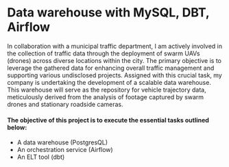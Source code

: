 # Data warehouse with MySQL, DBT, Airflow

In collaboration with a municipal traffic department, I am actively involved in the collection of traffic data through the deployment of swarm UAVs (drones) across diverse locations within the city. The primary objective is to leverage the gathered data for enhancing overall traffic management and supporting various undisclosed projects. Assigned with this crucial task, my company is undertaking the development of a scalable data warehouse. This warehouse will serve as the repository for vehicle trajectory data, meticulously derived from the analysis of footage captured by swarm drones and stationary roadside cameras.

#### The objective of this project is to execute the essential tasks outlined below:

- A data warehouse (PostgresQL)
- An orchestration service (Airflow)
- An ELT tool (dbt)